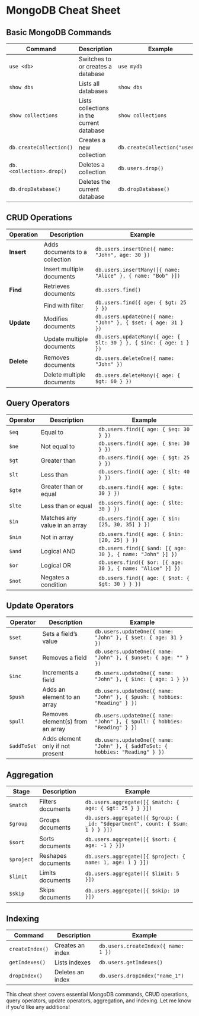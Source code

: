 # MongoDB Cheat Sheet

## Basic MongoDB Commands  

| Command | Description | Example |  
|---------|-------------|---------|  
| `use <db>` | Switches to or creates a database | `use mydb` |  
| `show dbs` | Lists all databases | `show dbs` |  
| `show collections` | Lists collections in the current database | `show collections` |  
| `db.createCollection()` | Creates a new collection | `db.createCollection("users")` |  
| `db.<collection>.drop()` | Deletes a collection | `db.users.drop()` |  
| `db.dropDatabase()` | Deletes the current database | `db.dropDatabase()` |  

## CRUD Operations  

| Operation | Description | Example |  
|-----------|-------------|---------|  
| **Insert** | Adds documents to a collection | `db.users.insertOne({ name: "John", age: 30 })` |  
| | Insert multiple documents | `db.users.insertMany([{ name: "Alice" }, { name: "Bob" }])` |  
| **Find** | Retrieves documents | `db.users.find()` |  
| | Find with filter | `db.users.find({ age: { $gt: 25 } })` |  
| **Update** | Modifies documents | `db.users.updateOne({ name: "John" }, { $set: { age: 31 } })` |  
| | Update multiple documents | `db.users.updateMany({ age: { $lt: 30 } }, { $inc: { age: 1 } })` |  
| **Delete** | Removes documents | `db.users.deleteOne({ name: "John" })` |  
| | Delete multiple documents | `db.users.deleteMany({ age: { $gt: 60 } })` |  

## Query Operators  

| Operator | Description | Example |  
|----------|-------------|---------|  
| `$eq` | Equal to | `db.users.find({ age: { $eq: 30 } })` |  
| `$ne` | Not equal to | `db.users.find({ age: { $ne: 30 } })` |  
| `$gt` | Greater than | `db.users.find({ age: { $gt: 25 } })` |  
| `$lt` | Less than | `db.users.find({ age: { $lt: 40 } })` |  
| `$gte` | Greater than or equal | `db.users.find({ age: { $gte: 30 } })` |  
| `$lte` | Less than or equal | `db.users.find({ age: { $lte: 30 } })` |  
| `$in` | Matches any value in an array | `db.users.find({ age: { $in: [25, 30, 35] } })` |  
| `$nin` | Not in array | `db.users.find({ age: { $nin: [20, 25] } })` |  
| `$and` | Logical AND | `db.users.find({ $and: [{ age: 30 }, { name: "John" }] })` |  
| `$or` | Logical OR | `db.users.find({ $or: [{ age: 30 }, { name: "Alice" }] })` |  
| `$not` | Negates a condition | `db.users.find({ age: { $not: { $gt: 30 } } })` |  

## Update Operators  

| Operator | Description | Example |  
|----------|-------------|---------|  
| `$set` | Sets a field’s value | `db.users.updateOne({ name: "John" }, { $set: { age: 31 } })` |  
| `$unset` | Removes a field | `db.users.updateOne({ name: "John" }, { $unset: { age: "" } })` |  
| `$inc` | Increments a field | `db.users.updateOne({ name: "John" }, { $inc: { age: 1 } })` |  
| `$push` | Adds an element to an array | `db.users.updateOne({ name: "John" }, { $push: { hobbies: "Reading" } })` |  
| `$pull` | Removes element(s) from an array | `db.users.updateOne({ name: "John" }, { $pull: { hobbies: "Reading" } })` |  
| `$addToSet` | Adds element only if not present | `db.users.updateOne({ name: "John" }, { $addToSet: { hobbies: "Reading" } })` |  

## Aggregation  

| Stage | Description | Example |  
|-------|-------------|---------|  
| `$match` | Filters documents | `db.users.aggregate([{ $match: { age: { $gt: 25 } } }])` |  
| `$group` | Groups documents | `db.users.aggregate([{ $group: { _id: "$department", count: { $sum: 1 } } }])` |  
| `$sort` | Sorts documents | `db.users.aggregate([{ $sort: { age: -1 } }])` |  
| `$project` | Reshapes documents | `db.users.aggregate([{ $project: { name: 1, age: 1 } }])` |  
| `$limit` | Limits documents | `db.users.aggregate([{ $limit: 5 }])` |  
| `$skip` | Skips documents | `db.users.aggregate([{ $skip: 10 }])` |  

## Indexing  

| Command | Description | Example |  
|---------|-------------|---------|  
| `createIndex()` | Creates an index | `db.users.createIndex({ name: 1 })` |  
| `getIndexes()` | Lists indexes | `db.users.getIndexes()` |  
| `dropIndex()` | Deletes an index | `db.users.dropIndex("name_1")` |  

This cheat sheet covers essential MongoDB commands, CRUD operations, query operators, update operators, aggregation, and indexing. Let me know if you'd like any additions!